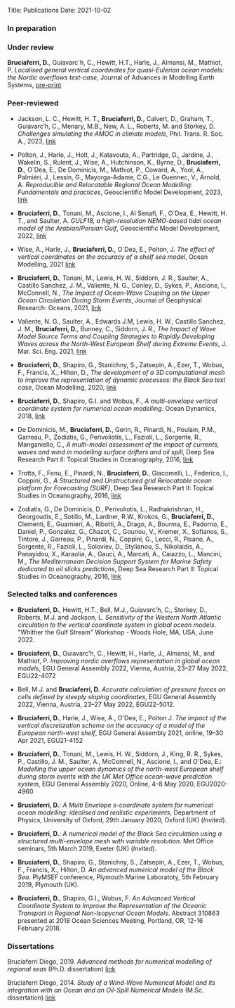 Title: Publications 
Date: 2021-10-02

### In preparation


### Under review

**Bruciaferri, D.**, Guiavarc`h, C., Hewitt, H.T., Harle, J., Almansi, M., Mathiot, P. *Localised general vertical coordinates for quasi-Eulerian ocean models: the Nordic overflows test-case*, Journal of Advances in Modelling Earth Systems, [pre-print](https://doi.org/10.22541/essoar.168771422.22225431/v1)

### Peer-reviewed

- Jackson, L. C., Hewitt, H. T., **Bruciaferri, D.**, Calvert, D., Graham, T., Guiavarc’h, C., Menary, M.B., New, A. L., Roberts, M. and Storkey, D. *Challenges simulating the AMOC in climate models*, Phil. Trans. R. Soc. A., 2023, [link](https://doi.org/10.1098/rsta.2022.0187)

- Polton, J., Harle, J., Holt, J., Katavouta, A., Partridge, D., Jardine, J., Wakelin, S., Rulent, J., Wise, A., Hutchinson, K., Byrne, D., **Bruciaferri, D.**, O`Dea, E., De Dominicis, M., Mathiot, P., Coward, A., Yool, A., Palmiéri, J., Lessin, G., Mayorga-Adame, C.G., Le Guennec, V., Arnold, A. *Reproducible and Relocatable Regional Ocean Modelling: Fundamentals and practices*, Geoscientific Model Development, 2023, [link](https://doi.org/10.5194/gmd-16-1481-2023)

- **Bruciaferri, D.**, Tonani, M., Ascione, I., Al Senafi, F., O`Dea, E., Hewitt, H. T., and Saulter, A.  *GULF18, a high-resolution NEMO-based tidal ocean model of the Arabian/Persian Gulf*, Geoscientific Model Development, 2022, [link](https://doi.org/10.5194/gmd-15-8705-2022)

- Wise, A., Harle, J., **Bruciaferri, D.**, O`Dea, E., Polton, J. *The effect of vertical coordinates on the accuracy of a shelf sea model*, Ocean Modelling, 2021 [link](https://doi.org/10.1016/j.ocemod.2021.101935)

- **Bruciaferri, D.**, Tonani, M., Lewis, H. W., Siddorn, J. R., Saulter, A., Castillo Sanchez, J. M., Valiente, N. G., Conley, D., Sykes, P., Ascione, I., McConnell, N., *The Impact of Ocean-Wave Coupling on the Upper Ocean Circulation During Storm Events*, Journal of Geophysical Research: Oceans, 2021, [link](https://agupubs.onlinelibrary.wiley.com/doi/10.1029/2021JC017343)

- Valiente, N. G., Saulter, A., Edwards J.M, Lewis, H. W., Castillo Sanchez, J. M., **Bruciaferri, D.**, Bunney, C., Siddorn, J. R., *The Impact of Wave Model Source Terms and Coupling Strategies to Rapidly Developing Waves across the North-West European Shelf during Extreme Events*, J. Mar. Sci. Eng. 2021, [link](https://www.mdpi.com/2077-1312/9/4/403)

- **Bruciaferri, D.**, Shapiro, G., Stanichny, S., Zatsepin, A., Ezer, T., Wobus, F., Francis, X., Hilton, D., *The development of a 3D computational mesh to improve the representation of dynamic processes: the Black Sea test case*, Ocean Modelling, 2020, [link](https://www.sciencedirect.com/science/article/pii/S1463500319301593)

- **Bruciaferri, D.**, Shapiro, G.I. and Wobus, F., *A multi-envelope vertical coordinate system for numerical ocean modelling*. Ocean Dynamics, 2018, [link](https://link.springer.com/article/10.1007/s10236-018-1189-x)

- De Dominicis, M., **Bruciaferri, D.**, Gerin, R., Pinardi, N., Poulain, P.M., Garreau, P., Zodiatis, G., Perivoliotis, L., Fazioli, L., Sorgente, R., Manganiello, C., *A multi-model assessment of the impact of currents, waves and wind in modelling surface drifters and oil spill*, Deep Sea Research Part II: Topical Studies in Oceanography, 2016, [link](https://www.sciencedirect.com/science/article/pii/S0967064516300583)

- Trotta, F., Fenu, E., Pinardi, N., **Bruciaferri, D.**, Giacomelli, L., Federico, I., Coppini, G., *A Structured and Unstructured grid Relocatable ocean platform for Forecasting (SURF)*, Deep Sea Research Part II: Topical Studies in Oceanography, 2016, [link](https://www.sciencedirect.com/science/article/pii/S0967064516301047)

- Zodiatis, G., De Dominicis, D., Perivoliotis, L., Radhakrishnan, H., Georgoudis, E., Sotillo, M., Lardner, R.W., Krokos, G., **Bruciaferri, D.**, Clementi, E., Guarnieri, A., Ribotti, A., Drago, A., Bourma, E., Padorno, E., Daniel, P., Gonzalez, G., Chazot, C., Gouriou, V., Kremer, X., Sofianos, S., Tintore, J., Garreau, P., Pinardi, N., Coppini, G., Lecci, R., Pisano, A., Sorgente, R., Fazioli, L., Soloviev, D., Stylianou, S., Nikolaidis, A., Panayidou, X., Karaolia, A., Gauci, A., Marcati, A., Caiazzo, L., Mancini, M., *The Mediterranean Decision Support System for Marine Safety dedicated to oil slicks predictions*, Deep Sea Research Part II: Topical Studies in Oceanography, 2016, [link](https://www.sciencedirect.com/science/article/pii/S0967064516302144)

### Selected talks and conferences

- **Bruciaferri, D.**, Hewitt, H.T., Bell, M.J., Guiavarc'h, C., Storkey, D., Roberts, M.J. and Jackson, L. *Sensitivity of the Western North Atlantic circulation to the vertical coordinate system in global ocean models*. "Whither the Gulf Stream" Workshop - Woods Hole, MA, USA, June 2022.

- **Bruciaferri, D.**, Guiavarc'h, C., Hewitt, H., Harle, J., Almansi, M., and Mathiot, P. *Improving nordic overflows representation in global ocean models*, EGU General Assembly 2022, Vienna, Austria, 23–27 May 2022, EGU22-4072  

- Bell, M.J. and **Bruciaferri, D.** *Accurate calculation of pressure forces on cells defined by steeply sloping coordinates*, EGU General Assembly 2022, Vienna, Austria, 23–27 May 2022, EGU22-5012.

- **Bruciaferri, D.**, Harle, J., Wise, A., O'Dea, E., Polton J. *The impact of the vertical discretization scheme on the accuracy of a model of the European north-west shelf*, EGU General Assembly 2021, online, 19–30 Apr 2021, EGU21-4152

- **Bruciaferri, D.**, Tonani, M., Lewis, H. W., Siddorn, J., King, R. R., Sykes, P., Castillo, J. M., Saulter, A., McConnell, N., Ascione, I., and O'Dea, E.: *Modelling the upper ocean dynamics of the north-west European shelf during storm events with the UK Met Office ocean-wave prediction system*, EGU General Assembly 2020, Online, 4–8 May 2020, EGU2020-4960

- **Bruciaferri, D.**: *A Multi Envelope $s$-coordinate system for numerical ocean modelling: idealised and realistic experiments*, Department of Physics, University of Oxford, 29th January 2020, Oxford (UK) (*Invited*).

- **Bruciaferri, D.**: *A numerical model of the Black Sea circulation using a structured multi-envelope mesh with variable resolution*. Met Office seminars, 5th March 2019, Exeter (UK) (*Invited*).

- **Bruciaferri, D.**, Shapiro, G., Stanichny, S., Zatsepin, A., Ezer, T., Wobus, F., Francis, X., Hilton, D. *An advanced numerical model of the Black Sea*. PlyMSEF conference, Plymouth Marine Laboratoty, 5th February 2019, Plymouth (UK).

- **Bruciaferri, D.**, Shapiro, G.I., Wobus, F. *An Advanced Vertical Coordinate System to Improve the Representation of the Oceanic Transport in Regional Non-Isopycnal Ocean Models*. Abstract 310863 presented at 2018 Ocean Sciences Meeting, Portland, OR, 12-16 February 2018.

### Dissertations
Bruciaferri Diego, 2019. *Advanced methods for numerical modelling of regional seas* (Ph.D. dissertation) [link](https://pearl.plymouth.ac.uk/handle/10026.1/15809)

Bruciaferri Diego, 2014. *Study of a Wind-Wave Numerical Model and its integration with an Ocean and an Oil-Spill Numerical Models* (M.Sc. dissertation) [link](https://www.sincem.unibo.it/images/tesi/tesi_bruciaferri.pdf) 


